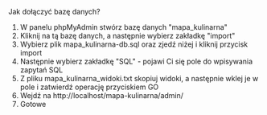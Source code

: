 Jak dołączyć bazę danych?
1. W panelu phpMyAdmin stwórz bazę danych "mapa_kulinarna"
2. Kliknij na tą bazę danych, a następnie wybierz zakładkę "import"
3. Wybierz plik mapa_kulinarna-db.sql oraz zjedź niżej i kliknij przycisk import
4. Następnie wybierz zakładkę "SQL" - pojawi Ci się pole do wpisywania zapytań SQL
5. Z pliku mapa_kulinarna_widoki.txt skopiuj widoki, a następnie wklej je w pole i zatwierdź operację przyciskiem GO
6. Wejdź na http://localhost/mapa-kulinarna/admin/
7. Gotowe
